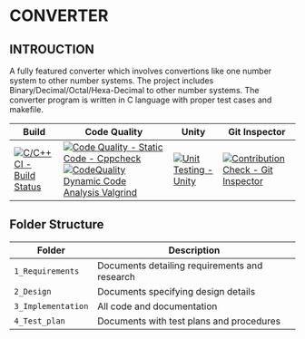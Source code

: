 # CONVERTER

## INTROUCTION
   
   A fully featured converter which involves convertions like one number system to other number systems. The project includes Binary/Decimal/Octal/Hexa-Decimal to other number systems. The converter program is written in C language with proper test cases and makefile.
   
Build | Code Quality | Unity | Git Inspector
|---------|------------|-----------|----------------
[![C/C++ CI - Build Status](https://github.com/Rohan-1008/SDLC-Mini-Project/actions/workflows/c-cpp.yml/badge.svg)](https://github.com/Rohan-1008/SDLC-Mini-Project/actions/workflows/c-cpp.yml)|[![Code Quality - Static Code - Cppcheck](https://github.com/Rohan-1008/SDLC-Mini-Project/actions/workflows/cppcheck.yml/badge.svg)](https://github.com/Rohan-1008/SDLC-Mini-Project/actions/workflows/cppcheck.yml)[![CodeQuality Dynamic Code Analysis Valgrind](https://github.com/Rohan-1008/SDLC-Mini-Project/actions/workflows/dynamic-code-quality.yml/badge.svg)](https://github.com/Rohan-1008/SDLC-Mini-Project/actions/workflows/dynamic-code-quality.yml)|[![Unit Testing - Unity](https://github.com/Rohan-1008/SDLC-Mini-Project/actions/workflows/unity.yml/badge.svg)](https://github.com/Rohan-1008/SDLC-Mini-Project/actions/workflows/unity.yml)|[![Contribution Check - Git Inspector](https://github.com/Rohan-1008/SDLC-Mini-Project/actions/workflows/gitinspector.yml/badge.svg)](https://github.com/Rohan-1008/SDLC-Mini-Project/actions/workflows/gitinspector.yml)
## Folder Structure
Folder             | Description
-------------------| -----------------------------------------
`1_Requirements`   | Documents detailing requirements and research
`2_Design`         | Documents specifying design details
`3_Implementation` | All code and documentation
`4_Test_plan`      | Documents with test plans and procedures
